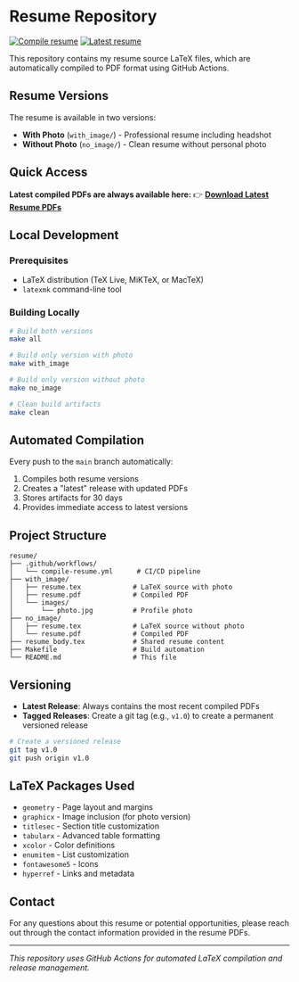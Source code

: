 # Resume Repository

[![Compile resume](https://github.com/antoinedenovembre/resume/actions/workflows/compile-resume.yml/badge.svg)](https://github.com/antoinedenovembre/resume/actions/workflows/compile-resume.yml)
[![Latest resume](https://img.shields.io/github/v/release/antoinedenovembre/resume?include_prereleases&label=Latest%20PDFs)](https://github.com/antoinedenovembre/resume/releases/latest)

This repository contains my resume source LaTeX files, which are automatically compiled to PDF format using GitHub Actions.

## Resume Versions

The resume is available in two versions:

- **With Photo** (`with_image/`) - Professional resume including headshot
- **Without Photo** (`no_image/`) - Clean resume without personal photo

## Quick Access

**Latest compiled PDFs are always available here:**
👉 [**Download Latest Resume PDFs**](https://github.com/antoinedenovembre/resume/releases/latest)

## Local Development

### Prerequisites

- LaTeX distribution (TeX Live, MiKTeX, or MacTeX)
- `latexmk` command-line tool

### Building Locally

```bash
# Build both versions
make all

# Build only version with photo
make with_image

# Build only version without photo
make no_image

# Clean build artifacts
make clean
```

## Automated Compilation

Every push to the `main` branch automatically:

1. Compiles both resume versions
2. Creates a "latest" release with updated PDFs
3. Stores artifacts for 30 days
4. Provides immediate access to latest versions

## Project Structure

```
resume/
├── .github/workflows/
│   └── compile-resume.yml      # CI/CD pipeline
├── with_image/
│   ├── resume.tex             # LaTeX source with photo
│   ├── resume.pdf             # Compiled PDF
│   └── images/
│       └── photo.jpg          # Profile photo
├── no_image/
│   ├── resume.tex             # LaTeX source without photo
│   └── resume.pdf             # Compiled PDF
├── resume_body.tex            # Shared resume content
├── Makefile                   # Build automation
└── README.md                  # This file
```

## Versioning

- **Latest Release**: Always contains the most recent compiled PDFs
- **Tagged Releases**: Create a git tag (e.g., `v1.0`) to create a permanent versioned release

```bash
# Create a versioned release
git tag v1.0
git push origin v1.0
```

## LaTeX Packages Used

- `geometry` - Page layout and margins
- `graphicx` - Image inclusion (for photo version)
- `titlesec` - Section title customization
- `tabularx` - Advanced table formatting
- `xcolor` - Color definitions
- `enumitem` - List customization
- `fontawesome5` - Icons
- `hyperref` - Links and metadata

## Contact

For any questions about this resume or potential opportunities, please reach out through the contact information provided in the resume PDFs.

---

*This repository uses GitHub Actions for automated LaTeX compilation and release management.*